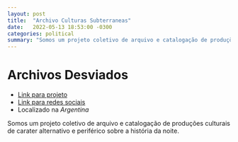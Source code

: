 ```yaml
---
layout: post
title:  "Archivo Culturas Subterraneas"
date:   2022-05-13 18:53:00 -0300
categories: political
summary: "Somos um projeto coletivo de arquivo e catalogação de produções culturais de carater alternativo e periférico"
---
```


# Archivos Desviados

* [Link para projeto](http://www.archivosubterraneo.com.ar)
* [Link para redes sociais](https://www.instagram.com/archivosubterraneo/)
* Localizado na *Argentina*

Somos um projeto coletivo de arquivo e catalogação de produções culturais de carater alternativo e periférico sobre a história da noite.
